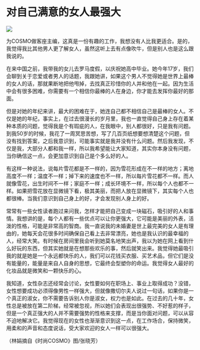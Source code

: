# 对自己满意的女人最强大

![](http://www.yilinzazhi.com/images/yili/yili201313/yili20131352-1-l.jpg)

为COSMO做客座主编，这真是一份有趣的工作，我想没有人比我更适合。是的，我觉得我比其他男人更了解女人，虽然这听上去有点像吹牛，但是别人也是这么跟我说的。 

在来中国之前，我带我的女儿去罗马度假，以庆祝她高中毕业。她今年17岁，我们会聊到关于恋爱或者男人的话题，我跟她讲，如果这个男人不觉得她是世界上最棒的女人的话，那就果断地把他甩掉，去找真正珍惜你的人并和他在一起。因为生活中会有很多困难，你需要有一个相信你最棒的人在身边，你才能去发挥你最好的那面。 

但是对她的年纪来讲，最大的困难在于，她连自己都不相信自己是最棒的女人。不仅是她的年纪，事实上，在过去很漫长的岁月里，我也一直觉得自己身上存在着某种本质的问题，觉得我是个有瑕疵的人，在我眼中，别人都很好，只是我有问题。到我50岁的时候，我花了一周冥思苦想，写了几百页纸想要想清楚这个问题，但没有找到答案，之后我意识到，可能事实就是我并没有什么问题。然后我发现，不仅是我，大部分人都和我一样，所以我希望能让大家知道，其实你本身没有问题，当你确信这一点，会更加意识到自己是个多么好的人。 

有这样一种说法，说每片雪花都是不一样的，因为雪花形成在不一样的地方；离地高度不一样；温度不一样；掉下来的速度也不一样，所以每片雪花都不一样。而人就像雪花，出生时间不一样；家庭不一样；成长环境不一样，所以每个人也都不一样。如果把雪花放在显微镜下看，极其美丽，而把人放在显微镜下，其实每个人也都很棒。当我们意识到自己身上的好，才会发现别人身上的好。 

常常有一些女性读者跑过来问我，怎样才能把自己变成一块磁石，吸引好的人和事情。我想讲的是，每个人都有一些优点可以让你更强大，它可能是美丽的外表，活泼的性格，可能是非常高的智商。我一直说我的未婚妻是世上最完美的女人是有理由的，她每天会花很多时间确保自己看上去非常漂亮，她也是我认识的最幸福的人，经常大笑。有时候在房间里我会听到她莫名地笑出声，我以为她在网上看到什么好玩的东西，但其实她就是在想那些欢乐的事，然后就笑出来。我觉得她最吸引我的就是她是一个永远都快乐的人，我们可以花钱买衣服、买艺术品，但它们是没有能量的，能量是来自人自身的思想，它最终会型塑你的命运。我觉得女人最好的化妆品就是微笑和一颗快乐的心。 

我知道，女性杂志还经常会讨论，女性要如何在职场上、事业上取得成功？没错，女性想要成功必须得像男性一样强大，但就像撒切尔夫人说过一句话，如果你是一个真正的淑女，你不需要告诉别人你是淑女，权力也是如此。在过去的几十年，女性总是被放在第二阶梯，经常被忽视，所以她们会表现出很强势、不好惹的样子，但是一个真正强大的人并不需要强势的性格来支撑，而是当你面对问题，可以从容不迫地解决它。我觉得现在的女性也渐渐意识到这一点，在工作场合，保持微笑，用柔和的声音和态度说话，受大家欢迎的女人一样可以很强大。 

（林娟摘自《时尚COSMO》图/张晓芳）